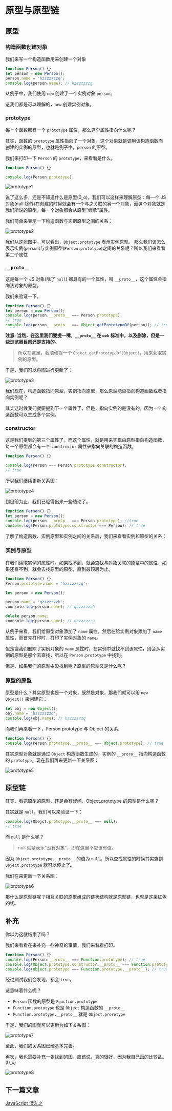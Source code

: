 # 原型与原型链

## 原型

### 构造函数创建对象

我们来写一个构造函数用来创建一个对象

```javascript
function Person() {}
let person = new Person();
person.name = 'hzzzzzzzq';
console.log(person.name); // hzzzzzzzq
```

从例子中，我们使用 `new` 创建了一个实例对象 `person`。

这我们都是可以理解的，`new` 创建实例对象。

### prototype

每一个函数都有一个 `prototype` 属性，那么这个属性指向什么呢？

其实，函数的 `prototype` 属性指向了一个对象，这个对象就是调用该构造函数而创建的实例的原型，也就是例子中，`person` 的原型。

我们来打印一下 `Person` 的 `prototype`，来看看是什么。

```javascript
function Person() {}

console.log(Person.prototype);
```

![prototype1](https://raw.githubusercontent.com/hzzzzzzzq/Blog/feat-picture/asseats/images/js/prototype1.png)

说了这么多，还是不知道什么是原型(0_o)。我们可以这样来理解原型：每一个 JS 对象(null 除外)在创建的时候就会有一个与之关联的另一个对象，而这个对象就是我们所说的原型，每一个对象都会从原型"继承"属性。

我们简单来表示一下构造函数与实例原型之间的关系：

![prototype2](https://raw.githubusercontent.com/hzzzzzzzq/Blog/feat-picture/asseats/images/js/prototype2.png)

我们从这张图中，可以看出，`Object.prototype` 表示实例原型。
那么我们该怎么表示实例(`person`)与实例原型(`Person.prototype`)之间的关系呢？所以我们来看看第二个属性

### `__proto__`

这是每一个 JS 对象(除了 `null`) 都具有的一个属性，叫 `__proto__`，这个属性会指向该对象的原型。

我们来验证一下。

```javascript
function Person() {}
let person = new Person();
console.log(person.__proto__ === Person.prototype);
// true
console.log(person.__proto__ === Object.getPrototypeOf(person)); // true
```

**注意: 当然，在这里我们要提一嘴，`__proto__` 在 `web` 标准中，以及删除，但是一些浏览器目前还是支持的。**

> 所以在这里，我顺便提一个 `Object.getPrototypeOf(Object)`，用来获取实例的原型。

于是，我们可以将图进行更新了：

![prototype3](https://raw.githubusercontent.com/hzzzzzzzq/Blog/feat-picture/asseats/images/js/prototype3.png)

我们现在，构造函数指向原型，实例指向原型，那么原型能否指向构造函数或者指向实例呢？

其实这时候我们就要提到下一个属性了，但是，指向实例的是没有的，因为一个构造函数可以生成多个实例。

### constructor

这是我们提到的第三个属性了，而这个属性，就是用来实现由原型指向构造函数，每一个原型都会有一个 `constructor` 属性来指向关联的构造函数。

```javascript
function Person() {}

console.log(Person === Person.prototype.constructor);
// true
```

所以我们继续更新关系图：

![prototype4](https://raw.githubusercontent.com/hzzzzzzzq/Blog/feat-picture/asseats/images/js/prototype4.png)

到目前为止，我们已经得出来一些结论了。

```javascript
function Person() {}
let person = new Person();
console.log(person.__protp__ === Person.prototype); //true
console.log(Person.prototype.constructor === Person); // true
```

了解了构造函数、实例原型和实例之间的关系后，我们来看看实例和原型的关系：

### 实例与原型

在我们读取实例的属性时，如果找不到，就会查找与对象关联的原型中的属性，如果还查不到，就会去找原型的原型，直到最顶层为止。

```javascript
function Person() {}
Person.prototype.name = 'hzzzzzzzq';

let person = new Person();

person.name = 'qzzzzzzzh';
coonsole.log(person.name); // qzzzzzzzh

delete person.name;
coonsole.log(person.name); // hzzzzzzzq
```

从例子来看，我们给原型对象添加了 `name` 属性，然后在给实例对象添加了 `name` 属性，而首先打印时，打印了实例对象的 `name`。

但是当我们删除了实例对象的 `name` 属性时，在实例中就找不到该属性，则会从实例的原型是那个去查找，所以在 `Person.prototype` 中找到。

但是，如果我们的原型中没找到呢？原型的原型又是什么呢？

### 原型的原型

原型是什么？其实原型也是一个对象，既然是对象，那我们就可以用 `new Object()` 来创建它：

```javascript
let obj = new Object();
obj.name = 'hzzzzzzzq';
console.log(obj.name); // hzzzzzzzq
```

而我们再来看一下，Person.prototype 与 Object 的关系.

```javascript
function Person() {}
console.log(Person.prototype.__proto__ === Object.prototype); // true
```

其实原型对象就是通过 `Object` 构造函数生成的，实例的 `__proro__` 指向构造函数的 `prototype`，现在我们再来更新一下关系图：

![prototype5](https://raw.githubusercontent.com/hzzzzzzzq/Blog/feat-picture/asseats/images/js/prototype5.png)

## 原型链

其实，看完原型的原型，还是会有疑问，Object.prototype 的原型是什么呢？

其实就是 `null`，我们可以来验证一下：

```javascript
console.log(Obejct.prototype.__proto__ === null);
// true
```

而 `null` 是什么呢？

> null 就是表示"没有对象"，即在这里不应该有值。

因为 `Object.prototype.__proto__` 的值为 `null`。所以查找属性的时候其实查到 `Object.prototype` 就可以停止了。

我们在来更新一下关系图：

![prototype6](https://raw.githubusercontent.com/hzzzzzzzq/Blog/feat-picture/asseats/images/js/prototype6.png)

那什么是原型链呢？相互关联的原型组成的链状结构就是原型链，也就是这条红色的线。

## 补充

你以为这就结束了吗？

我们来看看在来补充一些神奇的事情，我们来看看打印。

```javascript
function Person() {}
console.log(Person.__proto__ === Function.prototype); // true
console.log(Object.prototype.constructor.__proto__ === Function.prototype); //true
console.log(Object.prototype === Function.prototype.__proto__); // true
```

经过测试我们会发现，都会 `true`。

这意味着什么呢？

- `Person` 函数的原型是 `Function.prototype`
- `Function.prototype` 也是 `Object` 构造函数的 `__proto__`
- `Function.prototype.__proto__` 就是 `Object.prorotype`

于是，我们的图就可以更新为如下关系图：

![prototype7](https://raw.githubusercontent.com/hzzzzzzzq/Blog/feat-picture/asseats/images/js/prototype7.png)

至此，我们的关系图已经基本完善。

再次，我也需要补充一张找到的图，应该说，真的很好，因为我自己画的比较乱。(0_o)

![prototype8](https://raw.githubusercontent.com/hzzzzzzzq/Blog/feat-picture/asseats/images/jsprototype8.png)

## 下一篇文章

[JavaScript 深入之]()
